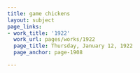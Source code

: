 ```yaml
---
title: game chickens
layout: subject
page_links:
- work_title: '1922'
  work_url: pages/works/1922
  page_title: Thursday, January 12, 1922
  page_anchor: page-1908

---
```

